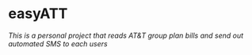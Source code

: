 # easyATT
_This is a personal project that reads AT&T group plan bills and send out automated SMS to each users_
